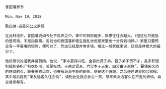 `曾国藩家书`

`Mon，Nov 19，2018`

`致四弟·述星冈公之家规`

`在此封信中，曾国藩说如今处于乱世之中，家中的钱财越多，祸患往往会越大。（但这也只是指的是现钱，不是指银票。否则也和曾国藩即使生逢乱世但是家里也十分有钱相悖。）家里只要预足有一年要用的银两，便可以了，而这已经是非常多钱，相比一般家庭来说，已经是非常大的福分了。`

`他后面说的话我非常赞同，他说，“家中要得兴旺，全靠出贤子弟，若子弟不贤不才，虽多积银积钱积谷积产积衣积书，总是枉然。子弟之贤否，六分本于天生，四分由于家教”。要使柴火烧的旺烧的久，既要要靠风吹，也要有源源不断的新柴，便是这个道理。之后便述说星冈公家规。其中最后提到“亲友远客久住亦恼”，读到此处我亦会心一笑，想来亲友远客久住不走的烦恼，自古谁家都有。`
